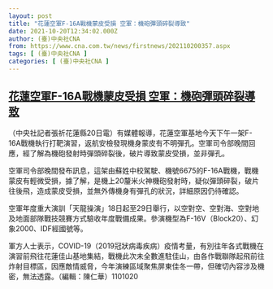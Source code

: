 ```yaml
---
layout: post
title: "花蓮空軍F-16A戰機蒙皮受損 空軍：機砲彈頭碎裂導致"
date: 2021-10-20T12:34:02.000Z
author: (臺)中央社CNA
from: https://www.cna.com.tw/news/firstnews/202110200357.aspx
tags: [ (臺)中央社CNA ]
categories: [ (臺)中央社CNA ]
---
```

<!--1634733242000-->
[花蓮空軍F-16A戰機蒙皮受損 空軍：機砲彈頭碎裂導致](https://www.cna.com.tw/news/firstnews/202110200357.aspx)
------

<div>
<div></div><div><p>（中央社記者張祈花蓮縣20日電）有媒體報導，花蓮空軍基地今天下午一架F-16A戰機執行打靶演習，返航安檢發現機身蒙皮有不明彈孔。空軍司令部晚間回應，經了解為機砲發射時彈頭碎裂後，破片導致蒙皮受損，並非彈孔。</p><p>空軍司令部晚間發布訊息，這架由蘇姓中校駕駛、機號6675的F-16A戰機，戰機蒙皮有輕微受損，據了解，是機上20釐米火神機砲發射時，疑似彈頭碎裂，破片往後飛，造成蒙皮受損，並無外傳機身有彈孔的狀況，詳細原因仍待確認。</p><p>空軍年度重大演訓「天龍操演」18日起至29日舉行，以空對空、空對海、空對地及地面部隊戰技競賽方式驗收年度戰備成果。參演機型為F-16V（Block20）、幻象2000、IDF經國號等。</p><p>軍方人士表示，COVID-19（2019冠狀病毒疾病）疫情考量，有別往年各式戰機在演習前飛往花蓮佳山基地集結，戰機此次未全數進駐佳山，由各作戰聯隊起飛前往炸射目標區，因應敵情威脅，今年演練區域聚焦屏東佳冬一帶，但確切內容涉及機密，無法透露。（編輯：陳仁華）1101020</p></div>
</div>
